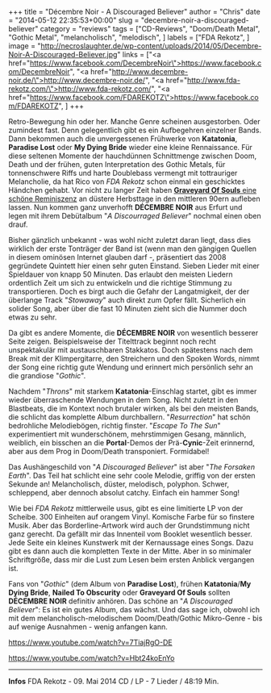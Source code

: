 +++
title = "Décembre Noir - A Discouraged Believer"
author = "Chris"
date = "2014-05-12 22:35:53+00:00"
slug = "decembre-noir-a-discouraged-believer"
category = "reviews"
tags = ["CD-Reviews", "Doom/Death Metal", "Gothic Metal", "melancholisch", "melodisch", ]
labels = ["FDA Rekotz", ]
image = "http://necroslaughter.de/wp-content/uploads/2014/05/Decembre-Noir-A-Discouraged-Believer.jpg"
links = ["<a href=\"https://www.facebook.com/DecembreNoir\">https://www.facebook.com/DecembreNoir</a>", "<a href=\"http://www.decembre-noir.de/\">http://www.decembre-noir.de/</a>", "<a href=\"http://www.fda-rekotz.com/\">http://www.fda-rekotz.com/</a>", "<a href=\"https://www.facebook.com/FDAREKOTZ\">https://www.facebook.com/FDAREKOTZ</a>", ]
+++

Retro-Bewegung hin oder her. Manche Genre scheinen ausgestorben. Oder zumindest fast. Denn gelegentlich gibt es ein Aufbegehren einzelner Bands. Dann bekommen auch die unvergessenen Frühwerke von **Katatonia**, **Paradise Lost** oder **My Dying Bride** wieder eine kleine Rennaissance. Für diese seltenen Momente der hauchdünnen Schnittmenge zwischen Doom, Death und der frühen, guten Interpretation des Gothic Metals, für tonnenschwere Riffs und harte Doublebass vermengt mit tottrauriger Melancholie, da hat Rico von _FDA Rekotz_ schon einmal ein geschicktes Händchen gehabt. Vor nicht zu langer Zeit haben <a href="http://necroslaughter.de/2013/07/graveyard-of-souls-shadows-of-life/" title="Graveyard Of Souls – Shadows Of Life">**Graveyard Of Souls** eine schöne Reminiszenz</a> an düstere Herbsttage in den mittleren 90ern aufleben lassen. Nun kommen ganz unverhofft **DÉCEMBRE NOIR** aus Erfurt und legen mit ihrem Debütalbum "_A Discourraged Believer_" nochmal einen oben drauf.

Bisher gänzlich unbekannt - was wohl nicht zuletzt daran liegt, dass dies wirklich der erste Tonträger der Band ist (wenn man den gängigen Quellen in diesem ominösen Internet glauben darf -, präsentiert das 2008 gegründete Quintett hier einen sehr guten Einstand. Sieben Lieder mit einer Spieldauer von knapp 50 Minuten. Das erlaubt den meisten Liedern ordentlich Zeit um sich zu entwickeln und die richtige Stimmung zu transportieren. Doch es birgt auch die Gefahr der Langatmigkeit, der der überlange Track "_Stowaway_" auch direkt zum Opfer fällt. Sicherlich ein solider Song, aber über die fast 10 Minuten zieht sich die Nummer doch etwas zu sehr.

Da gibt es andere Momente, die **DÉCEMBRE NOIR** von wesentlich besserer Seite zeigen. Beispielsweise der Titelttrack beginnt noch recht unspektakulär mit austauschbaren Stakkatos. Doch spätestens nach dem Break mit der Klimpergitarre, den Streichern und den Spoken Words, nimmt der Song eine richtig gute Wendung und erinnert mich persönlich sehr an die grandiose "_Gothic_".

Nachdem "_Throns_" mit starkem **Katatonia**-Einschlag startet, gibt es immer wieder überraschende Wendungen in dem Song. Nicht zuletzt in den Blastbeats, die im Kontext noch brutaler wirken, als bei den meisten Bands, die schlicht das komplette Album durchballern. "_Resurrection_" hat schön bedrohliche Melodiebögen, richtig finster. "_Escape To The Sun_" experimentiert mit wunderschönem, mehrstimmigen Gesang, männlich, weiblich, ein bisschen an die **Portal**-Demos der Prä-**Cynic**-Zeit erinnernd, aber aus dem Prog in Doom/Death transponiert. Formidabel!

Das Aushängeschild von "_A Discouraged Believer_" ist aber "_The Forsaken Earth_". Das Teil hat schlicht eine sehr coole Melodie, griffig von der ersten Sekunde an! Melancholisch, düster, melodisch, polyphon. Schwer, schleppend, aber dennoch absolut catchy. Einfach ein hammer Song!

Wie bei _FDA Rekotz_ mittlerweile usus, gibt es eine limitierte LP von der Scheibe. 300 Einheiten auf orangem Vinyl. Komische Farbe für so finstere Musik. Aber das Borderline-Artwork wird auch der Grundstimmung nicht ganz gerecht. Da gefällt mir das Innenteil vom Booklet wesentlich besser. Jede Seite ein kleines Kunstwerk mit der Kernaussage eines Songs. Dazu gibt es dann auch die kompletten Texte in der Mitte. Aber in so minimaler Schriftgröße, dass mir die Lust zum Lesen beim ersten Anblick vergangen ist.

Fans von "_Gothic_" (dem Album von **Paradise Lost**), frühen **Katatonia**/**My Dying Bride**, **Nailed To Obscurity** oder **Graveyard Of Souls** sollten **DÉCEMBRE NOIR** definitiv anhören. Das schöne an "_A Discouraged Believer_": Es ist ein gutes Album, das wächst. Und das sage ich, obwohl ich mit dem melancholisch-melodischem Doom/Death/Gothic Mikro-Genre - bis auf wenige Ausnahmen - wenig anfangen kann.

https://www.youtube.com/watch?v=7TiajRgO-DE

https://www.youtube.com/watch?v=Hbt24koEnYo



---
**Infos**
FDA Rekotz - 09. Mai 2014
CD / LP - 7 Lieder / 48:19 Min.
